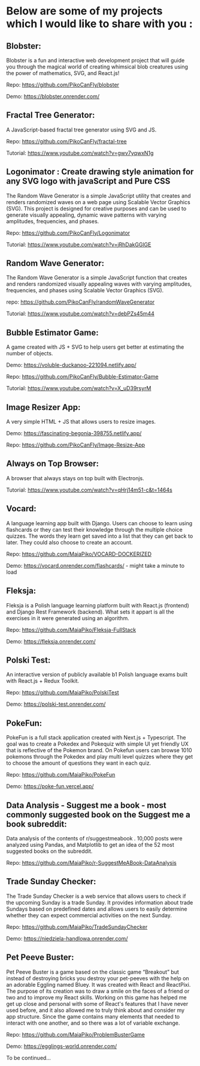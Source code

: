 # Below are some of my projects which I would like to share with you :

## Blobster:

Blobster is a fun and interactive web development project that will guide you through the magical world of creating whimsical blob creatures using the power of mathematics, SVG, and React.js!

Repo: https://github.com/PikoCanFly/blobster

Demo: https://blobster.onrender.com/

## Fractal Tree Generator:

A JavaScript-based fractal tree generator using SVG and JS.

Repo: https://github.com/PikoCanFly/fractal-tree

Tutorial: https://www.youtube.com/watch?v=gwv7yqwxN1g


## Logonimator : Create drawing style animation for any SVG logo with javaScript and Pure CSS

The Random Wave Generator is a simple JavaScript utility that creates and renders randomized waves on a web page using Scalable Vector Graphics (SVG). This project is designed for creative purposes and can be used to generate visually appealing, dynamic wave patterns with varying amplitudes, frequencies, and phases.

Repo: https://github.com/PikoCanFly/Logonimator

Tutorial:  https://www.youtube.com/watch?v=jRhDakGGlGE

## Random Wave Generator:

The Random Wave Generator is a simple JavaScript function that creates and renders randomized visually appealing waves with varying amplitudes, frequencies, and phases using Scalable Vector Graphics (SVG).

repo: https://github.com/PikoCanFly/randomWaveGenerator

Tutorial: https://www.youtube.com/watch?v=debPZs45m44

## Bubble Estimator Game:

A game created with JS + SVG to help users get better at estimating the number of objects.

Demo: https://voluble-duckanoo-221094.netlify.app/

Repo: https://github.com/PikoCanFly/Bubble-Estimator-Game

Tutorial: https://www.youtube.com/watch?v=X_uD39rsyrM

## Image Resizer App:

A very simple HTML + JS that allows users to resize images.

Demo: https://fascinating-begonia-398755.netlify.app/

Repo: https://github.com/PikoCanFly/Image-Resize-App

## Always on Top Browser:

A browser that always stays on top built with Electronjs.

Tutorial: https://www.youtube.com/watch?v=qHrj14m51-c&t=1464s

## Vocard:

A language learning app built with Django. Users can choose to learn using flashcards or they can test their knowledge through the multiple choice quizzes. The words they learn get saved into a list that they can get back to later. They could also choose to create an account.

Repo: https://github.com/MaiaPiko/VOCARD-DOCKERIZED

Demo:  https://vocard.onrender.com/flashcards/ - might take a minute to load 

## Fleksja:

Fleksja is a Polish language learning platform built with React.js (frontend) and Django Rest Framework (backend). What sets it appart is all the exercises in it were generated using an algorithm.

Repo: https://github.com/MaiaPiko/Fleksja-FullStack

Demo: https://fleksja.onrender.com/

## Polski Test:

An interactive version of publicly available b1 Polish language exams built with React.js + Redux Toolkit.

Repo: https://github.com/MaiaPiko/PolskiTest

Demo: https://polski-test.onrender.com/

## PokeFun:

PokeFun is a full stack application created with Next.js + Typescript. The goal was to create a Pokedex and Pokequiz with simple UI yet friendly UX that is reflective of the Pokemon brand. On Pokefun users can browse 1010 pokemons through the Pokedex and play multi level quizzes where they get to choose the amount of questions they want in each quiz.

Repo: https://github.com/MaiaPiko/PokeFun

Demo: https://poke-fun.vercel.app/


## Data Analysis - Suggest me a book - most commonly suggested book on the Suggest me a book subreddit:

Data analysis of the contents of r/suggestmeabook . 10,000 posts were analyzed using Pandas, and Matplotlib to get an idea of the 52 most suggested books on the subreddit.

Repo: https://github.com/MaiaPiko/r-SuggestMeABook-DataAnalysis

## Trade Sunday Checker:

The Trade Sunday Checker is a web service that allows users to check if the upcoming Sunday is a trade Sunday. It provides information about trade Sundays based on predefined dates and allows users to easily determine whether they can expect commercial activities on the next Sunday.

Repo: https://github.com/MaiaPiko/TradeSundayChecker

Demo: https://niedziela-handlowa.onrender.com/

## Pet Peeve Buster:

Pet Peeve Buster is a game based on the classic game “Breakout” but instead of destroying bricks you destroy your pet-peeves with the help on an adorable Eggling named Bluey. It was created with React and ReactPixi. The purpose of its creation was to draw a smile on the faces of a friend or two and to improve my React skills. Working on this game has helped me get up close and personal with some of React's features that I have never used before, and it also allowed me to truly think about and consider my app structure. Since the game contains many elements that needed to interact with one another, and so there was a lot of variable exchange.

Repo: https://github.com/MaiaPiko/ProblemBusterGame

Demo: https://egglings-world.onrender.com/


To be continued…  



